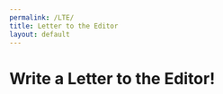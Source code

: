 ```yaml
---
permalink: /LTE/
title: Letter to the Editor
layout: default
---
```

# **Write a Letter to the Editor!**


<NGPVanForm formId="https://secure.everyaction.com/v1/Forms/39gm3_6t2kySOrLDGBkPVg2" />

